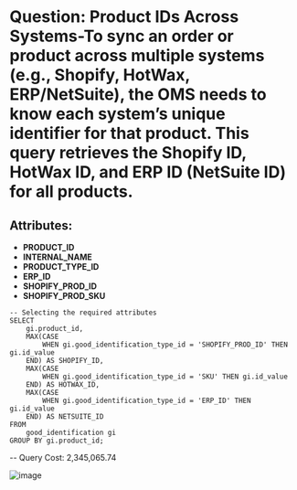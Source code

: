 # Question:  Product IDs Across Systems-To sync an order or product across multiple systems (e.g., Shopify, HotWax, ERP/NetSuite), the OMS needs to know each system’s unique identifier for that product. This query retrieves the Shopify ID, HotWax ID, and ERP ID (NetSuite ID) for all products.

## Attributes:
- **PRODUCT_ID**
- **INTERNAL_NAME**
- **PRODUCT_TYPE_ID**
- **ERP_ID**
- **SHOPIFY_PROD_ID**
- **SHOPIFY_PROD_SKU**

```
-- Selecting the required attributes
SELECT 
    gi.product_id,
    MAX(CASE
        WHEN gi.good_identification_type_id = 'SHOPIFY_PROD_ID' THEN gi.id_value
    END) AS SHOPIFY_ID,
    MAX(CASE
        WHEN gi.good_identification_type_id = 'SKU' THEN gi.id_value
    END) AS HOTWAX_ID,
    MAX(CASE
        WHEN gi.good_identification_type_id = 'ERP_ID' THEN gi.id_value
    END) AS NETSUITE_ID
FROM
    good_identification gi
GROUP BY gi.product_id;
```

-- Query Cost: 2,345,065.74

![image](https://github.com/user-attachments/assets/0fdd5d37-5dd6-4d86-ac1f-cbcdc58a3c30)

